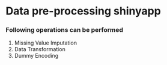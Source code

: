 # Data pre-processing shinyapp
### Following operations can be performed
1. Missing Value Imputation
2. Data Transformation 
3. Dummy Encoding
